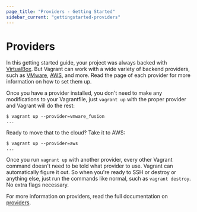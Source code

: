 ```yaml
---
page_title: "Providers - Getting Started"
sidebar_current: "gettingstarted-providers"
---
```


# Providers

In this getting started guide, your project was always backed with
[VirtualBox](http://www.virtualbox.org). But Vagrant can work with
a wide variety of backend providers, such as [VMware](/v2/vmware/index.html),
[AWS](http://github.com/mitchellh/vagrant-aws), and more. Read the page
of each provider for more information on how to set them up.

Once you have a provider installed, you don't need to make any modifications
to your Vagrantfile, just `vagrant up` with the proper provider and
Vagrant will do the rest:

```
$ vagrant up --provider=vmware_fusion
...
```

Ready to move that to the cloud? Take it to AWS:

```
$ vagrant up --provider=aws
...
```

Once you run `vagrant up` with another provider, every other Vagrant
command doesn't need to be told what provider to use. Vagrant can automatically
figure it out. So when you're ready to SSH or destroy or anything else,
just run the commands like normal, such as `vagrant destroy`. No extra
flags necessary.

For more information on providers, read the full documentation on
[providers](/v2/providers/index.html).
